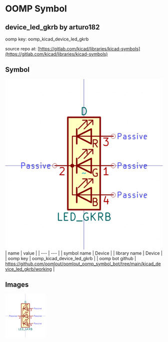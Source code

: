 # OOMP Symbol  
## device_led_gkrb  by arturo182  
  
oomp key: oomp_kicad_device_led_gkrb  
  
source repo at: [https://gitlab.com/kicad/libraries/kicad-symbols](https://gitlab.com/kicad/libraries/kicad-symbols)  
## Symbol  
  
[![working.png](working_600.png)](working.png)  
| name | value | 
| --- | --- | 
| symbol name | Device | 
| library name | Device | 
| oomp key | oomp_kicad_device_led_gkrb | 
| oomp bot github | https://github.com/oomlout/oomlout_oomp_symbol_bot/tree/main/kicad_device_led_gkrb/working | 
## Images  
  
[![working.png](working_140.png)](working.png)  
